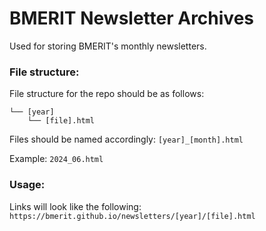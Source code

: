 # BMERIT Newsletter Archives

Used for storing BMERIT's monthly newsletters.


### File structure:
File structure for the repo should be as follows:

```
└── [year]
    └── [file].html
```

Files should be named accordingly:
`[year]_[month].html`

Example: `2024_06.html`


### Usage:
Links will look like the following:
`https://bmerit.github.io/newsletters/[year]/[file].html`
